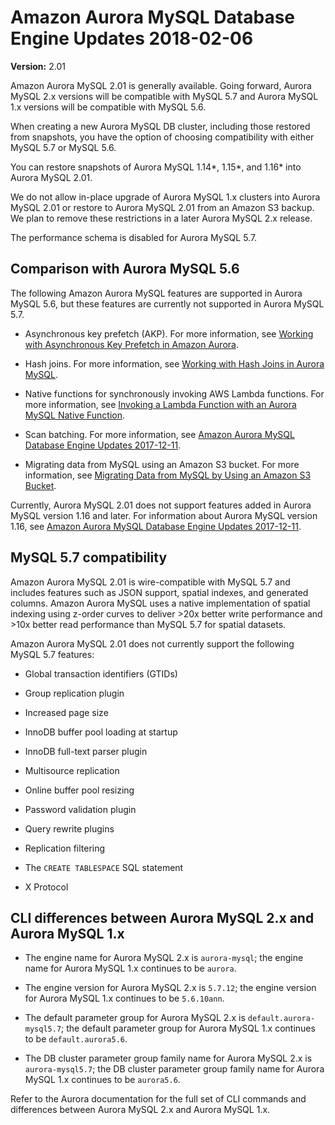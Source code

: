 # Amazon Aurora MySQL Database Engine Updates 2018\-02\-06<a name="AuroraMySQL.Updates.20180206"></a>

**Version:** 2\.01

Amazon Aurora MySQL 2\.01 is generally available\. Going forward, Aurora MySQL 2\.x versions will be compatible with MySQL 5\.7 and Aurora MySQL 1\.x versions will be compatible with MySQL 5\.6\. 

When creating a new Aurora MySQL DB cluster, including those restored from snapshots, you have the option of choosing compatibility with either MySQL 5\.7 or MySQL 5\.6\.

You can restore snapshots of Aurora MySQL 1\.14\*, 1\.15\*, and 1\.16\* into Aurora MySQL 2\.01\.

We do not allow in\-place upgrade of Aurora MySQL 1\.x clusters into Aurora MySQL 2\.01 or restore to Aurora MySQL 2\.01 from an Amazon S3 backup\. We plan to remove these restrictions in a later Aurora MySQL 2\.x release\.

The performance schema is disabled for Aurora MySQL 5\.7\.

## Comparison with Aurora MySQL 5\.6<a name="AuroraMySQL.Updates.20180206.Compare56"></a>

The following Amazon Aurora MySQL features are supported in Aurora MySQL 5\.6, but these features are currently not supported in Aurora MySQL 5\.7\.

+ Asynchronous key prefetch \(AKP\)\. For more information, see [Working with Asynchronous Key Prefetch in Amazon Aurora](AuroraMySQL.BestPractices.md#Aurora.BestPractices.AKP)\.

+ Hash joins\. For more information, see [Working with Hash Joins in Aurora MySQL](AuroraMySQL.BestPractices.md#Aurora.BestPractices.HashJoin)\.

+ Native functions for synchronously invoking AWS Lambda functions\. For more information, see [Invoking a Lambda Function with an Aurora MySQL Native Function](AuroraMySQL.Integrating.Lambda.md#AuroraMySQL.Integrating.NativeLambda)\.

+ Scan batching\. For more information, see [Amazon Aurora MySQL Database Engine Updates 2017\-12\-11](AuroraMySQL.Updates.20171211.md)\.

+ Migrating data from MySQL using an Amazon S3 bucket\. For more information, see [Migrating Data from MySQL by Using an Amazon S3 Bucket](AuroraMySQL.Migrating.ExtMySQL.md#AuroraMySQL.Migrating.ExtMySQL.S3)\.

Currently, Aurora MySQL 2\.01 does not support features added in Aurora MySQL version 1\.16 and later\. For information about Aurora MySQL version 1\.16, see [Amazon Aurora MySQL Database Engine Updates 2017\-12\-11](AuroraMySQL.Updates.20171211.md)\.

## MySQL 5\.7 compatibility<a name="AuroraMySQL.Updates.20180206.Compatibility"></a>

Amazon Aurora MySQL 2\.01 is wire\-compatible with MySQL 5\.7 and includes features such as JSON support, spatial indexes, and generated columns\. Amazon Aurora MySQL uses a native implementation of spatial indexing using z\-order curves to deliver >20x better write performance and >10x better read performance than MySQL 5\.7 for spatial datasets\.

Amazon Aurora MySQL 2\.01 does not currently support the following MySQL 5\.7 features:

+ Global transaction identifiers \(GTIDs\)

+ Group replication plugin

+ Increased page size

+ InnoDB buffer pool loading at startup

+ InnoDB full\-text parser plugin

+ Multisource replication

+ Online buffer pool resizing

+ Password validation plugin

+ Query rewrite plugins

+ Replication filtering

+ The `CREATE TABLESPACE` SQL statement

+ X Protocol

## CLI differences between Aurora MySQL 2\.x and Aurora MySQL 1\.x<a name="AuroraMySQL.Updates.20180206.CLI"></a>

+ The engine name for Aurora MySQL 2\.x is `aurora-mysql`; the engine name for Aurora MySQL 1\.x continues to be `aurora`\.

+ The engine version for Aurora MySQL 2\.x is `5.7.12`; the engine version for Aurora MySQL 1\.x continues to be `5.6.10ann`\.

+ The default parameter group for Aurora MySQL 2\.x is `default.aurora-mysql5.7`; the default parameter group for Aurora MySQL 1\.x continues to be `default.aurora5.6`\.

+ The DB cluster parameter group family name for Aurora MySQL 2\.x is `aurora-mysql5.7`; the DB cluster parameter group family name for Aurora MySQL 1\.x continues to be `aurora5.6`\.

Refer to the Aurora documentation for the full set of CLI commands and differences between Aurora MySQL 2\.x and Aurora MySQL 1\.x\.